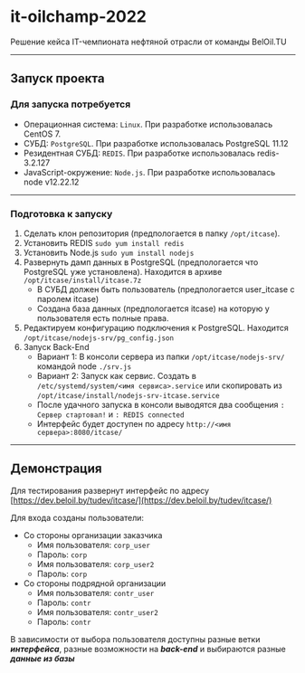 # it-oilchamp-2022
Решение кейса IT-чемпионата нефтяной отрасли от команды BelOil.TU
____
## Запуск проекта
### Для запуска потребуется
* Операционная система: `Linux`. При разработке использовалась CentOS 7.
* СУБД: `PostgreSQL`. При разработке использовалась PostgreSQL 11.12
* Резидентная СУБД: `REDIS`. При разработке использовалась redis-3.2.127
* JavaScript-окружение: `Node.js`. При разработке использовалась node v12.22.12
____
### Подготовка к запуску
1. Сделать клон репозитория (предпологается в папку `/opt/itcase`).  
2. Установить REDIS `sudo yum install redis`
2. Установить Node.js `sudo yum install nodejs`
3. Развернуть дамп данных в PostgreSQL (предпологается что PostgreSQL уже установлена). Находится в архиве `/opt/itcase/install/itcase.7z`
    * В СУБД должен быть пользователь (предпологается user_itcase с паролем itcase)
    * Создана база данных (предпологается itcase) на которую у пользователя есть полные права.
4. Редактируем конфигурацию подключения к PostgreSQL. Находится `/opt/itcase/nodejs-srv/pg_config.json`
5. Запуск Back-End 
    * Вариант 1: В консоли сервера из папки `/opt/itcase/nodejs-srv/` командой node `./srv.js`
    * Вариант 2: Запуск как сервис. Создать в `/etc/systemd/system/<имя сервиса>.service` или скопировать из `/opt/itcase/install/nodejs-srv-itcase.service`
    * После удачного запуска в консоли выводятся два сообщения `: Сервер стартовал!` и `: REDIS connected`
    * Интерфейс будет доступен по адресу `http://<имя сервера>:8080/itcase/`
____
## Демонстрация
Для тестирования развернут интерфейс по адресу [https://dev.beloil.by/tudev/itcase/](https://dev.beloil.by/tudev/itcase/)

Для входа созданы пользователи:
+ Со стороны организации заказчика
    - Имя пользователя: `corp_user`
    - Пароль: `corp`
    - Имя пользователя: `corp_user2`
    - Пароль: `corp`
+ Со стороны подрядной организации
    - Имя пользователя: `contr_user`
    - Пароль: `contr`
    - Имя пользователя: `contr_user2`
    - Пароль: `contr`

В зависимости от выбора пользователя доступны разные ветки ***интерфейса***, разные возможности на ***back-end*** и выбираются разные ***данные из базы***